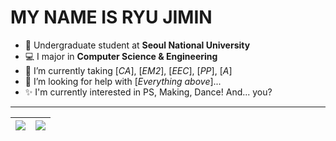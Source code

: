 # MY NAME IS RYU JIMIN

- 🔭 Undergraduate student at **Seoul National University**
- 💻 I major in **Computer Science & Engineering**
- 🌱 I’m currently taking [*CA*], [*EM2*], [*EEC*], [*PP*], [*A*]
- 🤔 I’m looking for help with [*Everything above*]...
- ✨ I'm currently interested in PS, Making, Dance! And... you?
<!--

## Contant Me!

[<img align="left" alt="Instagram" width="22px" src="https://cdn.jsdelivr.net/npm/simple-icons@v3/icons/instagram.svg" />](https://www.instagram.com/dgw_with.3dpen/?hl=ko)
<br/> <br/> <br/>
-->

---

| <img align="center" src="https://github-readme-stats.vercel.app/api?username=nick11967&show_icons=true&count_private=true&theme=buefy&hide_border=true&disable_animations=false"> | <img align="center" src="https://github-readme-stats.vercel.app/api/top-langs/?username=nick11967&layout=compact&theme=buefy&hide_border=true&disable_animations=false&count_private=true" /> |
| --------------------------------------------------------------------------------------------------------------------------------------------------------------------------------- | --------------------------------------------------------------------------------------------------------------------------------------------------------------------------------------------- |

<!--
**nick11967/nick11967** is a ✨ _special_ ✨ repository because its `README.md` (this file) appears on your GitHub profile.

Here are some ideas to get you started:

- 🔭 I’m currently working on ...
- 🌱 I’m currently learning ...
- 👯 I’m looking to collaborate on ...
- 🤔 I’m looking for help with ...
- 💬 Ask me about ...
- 📫 How to reach me: ...
- 😄 Pronouns: ...
- ⚡ Fun fact: ...

-->
